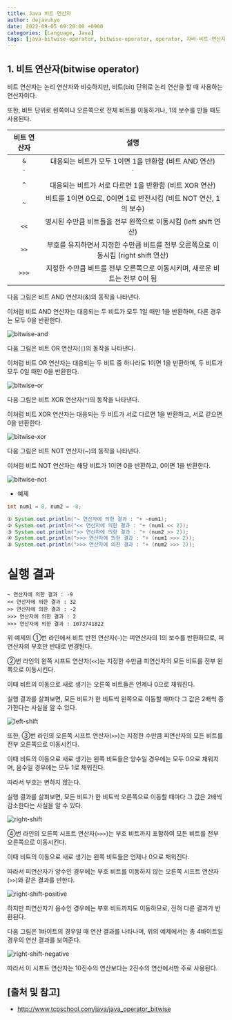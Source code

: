 ```yaml
---
title: Java 비트 연산자
author: dejavuhyo
date: 2022-09-05 09:20:00 +0900
categories: [Language, Java]
tags: [java-bitwise-operator, bitwise-operator, operator, 자바-비트-연산자, 비트-연산자, 연산자]
---
```


## 1. 비트 연산자(bitwise operator)
비트 연산자는 논리 연산자와 비슷하지만, 비트(bit) 단위로 논리 연산을 할 때 사용하는 연산자이다.

또한, 비트 단위로 왼쪽이나 오른쪽으로 전체 비트를 이동하거나, 1의 보수를 만들 때도 사용된다.

| 비트 연산자 | 설명 |
|:-----:|:-----:|
| `&` | 대응되는 비트가 모두 1이면 1을 반환함 (비트 AND 연산) |
| `|` | 대응되는 비트 중에서 하나라도 1이면 1을 반환함 (비트 OR 연산) |
| `^` | 대응되는 비트가 서로 다르면 1을 반환함 (비트 XOR 연산) |
| `~` | 비트를 1이면 0으로, 0이면 1로 반전시킴 (비트 NOT 연산, 1의 보수) |
| `<<` | 명시된 수만큼 비트들을 전부 왼쪽으로 이동시킴 (left shift 연산) |
| `>>` | 부호를 유지하면서 지정한 수만큼 비트를 전부 오른쪽으로 이동시킴 (right shift 연산) |
| `>>>` | 지정한 수만큼 비트를 전부 오른쪽으로 이동시키며, 새로운 비트는 전부 0이 됨 |

다음 그림은 비트 AND 연산자(&)의 동작을 나타낸다.

이처럼 비트 AND 연산자는 대응되는 두 비트가 모두 1일 때만 1을 반환하며, 다른 경우는 모두 0을 반환한다.

![bitwise-and](/assets/img/2022-09-05-java-bitwise-operator/bitwise-and.png)

다음 그림은 비트 OR 연산자(`|`)의 동작을 나타낸다.

이처럼 비트 OR 연산자는 대응되는 두 비트 중 하나라도 1이면 1을 반환하며, 두 비트가 모두 0일 때만 0을 반환한다.

![bitwise-or](/assets/img/2022-09-05-java-bitwise-operator/bitwise-or.png)

다음 그림은 비트 XOR 연산자(`^`)의 동작을 나타낸다.

이처럼 비트 XOR 연산자는 대응되는 두 비트가 서로 다르면 1을 반환하고, 서로 같으면 0을 반환한다.

![bitwise-xor](/assets/img/2022-09-05-java-bitwise-operator/bitwise-xor.png)

다음 그림은 비트 NOT 연산자(~)의 동작을 나타낸다.

이처럼 비트 NOT 연산자는 해당 비트가 1이면 0을 반환하고, 0이면 1을 반환한다.

![bitwise-not](/assets/img/2022-09-05-java-bitwise-operator/bitwise-not.png)

* 예제

```java
int num1 = 8, num2 = -8;

① System.out.println("~ 연산자에 의한 결과 : "+ ~num1);
② System.out.println("<< 연산자에 의한 결과 : "+ (num1 << 2));
③ System.out.println(">> 연산자에 의한 결과 : "+ (num2 >> 2));
④ System.out.println(">>> 연산자에 의한 결과 : "+ (num1 >>> 2));
⑤ System.out.println(">>> 연산자에 의한 결과 : "+ (num2 >>> 2));
```

# 실행 결과

```text
~ 연산자에 의한 결과 : -9
<< 연산자에 의한 결과 : 32
>> 연산자에 의한 결과 : -2
>>> 연산자에 의한 결과 : 2
>>> 연산자에 의한 결과 : 1073741822
```

위 예제의 ①번 라인에서 비트 반전 연산자(`~`)는 피연산자의 1의 보수를 반환하므로, 피연산자의 부호만 반대로 변경된다.

②번 라인의 왼쪽 시프트 연산자(`<<`)는 지정한 수만큼 피연산자의 모든 비트를 전부 왼쪽으로 이동시킨다.

이때 비트의 이동으로 새로 생기는 오른쪽 비트들은 언제나 0으로 채워진다.

실행 결과를 살펴보면, 모든 비트가 한 비트씩 왼쪽으로 이동할 때마다 그 값은 2배씩 증가한다는 사실을 알 수 있다.

![left-shift](/assets/img/2022-09-05-java-bitwise-operator/left-shift.png)

또한, ③번 라인의 오른쪽 시프트 연산자(`>>`)는 지정한 수만큼 피연산자의 모든 비트를 전부 오른쪽으로 이동시킨다.

이때 비트의 이동으로 새로 생기는 왼쪽 비트들은 양수일 경우에는 모두 0으로 채워지며, 음수일 경우에는 모두 1로 채워진다.

따라서 부호는 변하지 않는다.

실행 결과를 살펴보면, 모든 비트가 한 비트씩 오른쪽으로 이동할 때마다 그 값은 2배씩 감소한다는 사실을 알 수 있다.

![right-shift](/assets/img/2022-09-05-java-bitwise-operator/right-shift.png)

④번 라인의 오른쪽 시프트 연산자(`>>>`)는 부호 비트까지 포함하여 모든 비트를 전부 오른쪽으로 이동시킨다.

이때 비트의 이동으로 새로 생기는 왼쪽 비트들은 언제나 0으로 채워진다.

따라서 피연산자가 양수인 경우에는 부호 비트를 이동하지 않는 오른쪽 시프트 연산자(`>>`)와 같은 결과를 반한다.

![right-shift-positive](/assets/img/2022-09-05-java-bitwise-operator/right-shift-positive.png)

하지만 피연산자가 음수인 경우에는 부호 비트까지도 이동하므로, 전혀 다른 결과가 반환된다.

다음 그림은 1바이트의 경우일 때 연산 결과를 나타나며, 위의 예제에서는 총 4바이트일 경우의 연산 결과를 보여준다.

![right-shift-negative](/assets/img/2022-09-05-java-bitwise-operator/right-shift-negative.png)

따라서 이 시프트 연산자는 10진수의 연산보다는 2진수의 연산에서만 주로 사용된다.

## [출처 및 참고]
* <http://www.tcpschool.com/java/java_operator_bitwise>
